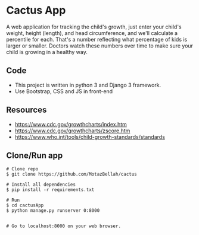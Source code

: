 # Cactus App
A web application for tracking the child's growth, just enter your child's weight, height (length), and head circumference, and we'll calculate a percentile for each. That's a number reflecting what percentage of kids is larger or smaller. Doctors watch these numbers over time to make sure your child is growing in a healthy way.


## Code
- This project is written in python 3 and Django 3 framework.
- Use Bootstrap, CSS and JS in front-end


## Resources

- https://www.cdc.gov/growthcharts/index.htm
- https://www.cdc.gov/growthcharts/zscore.htm
- https://www.who.int/tools/child-growth-standards/standards

## Clone/Run app
````
# Clone repo
$ git clone https://github.com/MotazBellah/cactus

# Install all dependencies
$ pip install -r requirements.txt

# Run
$ cd cactusApp
$ python manage.py runserver 0:8000


# Go to localhost:8000 on your web browser.
````
